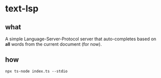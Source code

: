 # text-lsp

## what
A simple Language-Server-Protocol server that auto-completes based on **all** words from the current document (for now).


## how

```
npx ts-node index.ts --stdio
```
